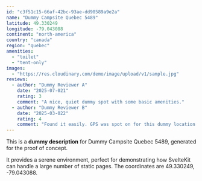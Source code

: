 ```yaml
---
id: "c3f51c15-66af-42bc-93ae-dd90589a9e2a"
name: "Dummy Campsite Quebec 5489"
latitude: 49.330249
longitude: -79.043088
continent: "north-america"
country: "canada"
region: "quebec"
amenities:
  - "toilet"
  - "tent-only"
images:
  - "https://res.cloudinary.com/demo/image/upload/v1/sample.jpg"
reviews:
  - author: "Dummy Reviewer A"
    date: "2025-07-021"
    rating: 3
    comment: "A nice, quiet dummy spot with some basic amenities."
  - author: "Dummy Reviewer B"
    date: "2025-03-022"
    rating: 4
    comment: "Found it easily. GPS was spot on for this dummy location."
---
```


This is a **dummy description** for Dummy Campsite Quebec 5489, generated for the proof of concept.

It provides a serene environment, perfect for demonstrating how SvelteKit can handle a large number of static pages. The coordinates are 49.330249, -79.043088.
